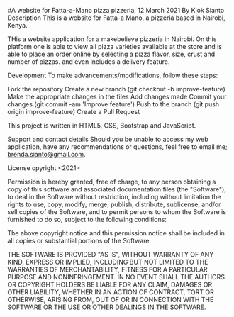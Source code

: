 #A website for Fatta-a-Mano pizza pizzeria, 12 March 2021
By Kiok Sianto
Description
This is a website for Fatta-a Mano, a pizzeria based in Nairobi, Kenya. 

THis a website application for a makebelieve pizzeria in Nairobi. On this platform one is able to view all pizza
varieties available at the store and is able to place an order online by selecting a pizza flavor, size, crust and number of pizzas.
and even includes a delivery feature.

Development
To make advancements/modifications, follow these steps:

Fork the repository
Create a new branch (git checkout -b improve-feature)
Make the appropriate changes in the files
Add changes made
Commit your changes (git commit -am 'Improve feature')
Push to the branch (git push origin improve-feature)
Create a Pull Request


This project is written in HTML5, CSS, Bootstrap and JavaScript.

Support and contact details
Should you be unable to access my web application, have any recommendations or questions, feel free to email me; brenda.sianto@gmail.com.

License
opyright <2021> <Kiok Sianto>

Permission is hereby granted, free of charge, to any person obtaining a copy of this software and associated documentation files (the "Software"), to deal in the Software without restriction, including without limitation the rights to use, copy, modify, merge, publish, distribute, sublicense, and/or sell copies of the Software, and to permit persons to whom the Software is furnished to do so, subject to the following conditions:

The above copyright notice and this permission notice shall be included in all copies or substantial portions of the Software.

THE SOFTWARE IS PROVIDED "AS IS", WITHOUT WARRANTY OF ANY KIND, EXPRESS OR IMPLIED, INCLUDING BUT NOT LIMITED TO THE WARRANTIES OF MERCHANTABILITY, FITNESS FOR A PARTICULAR PURPOSE AND NONINFRINGEMENT. IN NO EVENT SHALL THE AUTHORS OR COPYRIGHT HOLDERS BE LIABLE FOR ANY CLAIM, DAMAGES OR OTHER LIABILITY, WHETHER IN AN ACTION OF CONTRACT, TORT OR OTHERWISE, ARISING FROM, OUT OF OR IN CONNECTION WITH THE SOFTWARE OR THE USE OR OTHER DEALINGS IN THE SOFTWARE.

